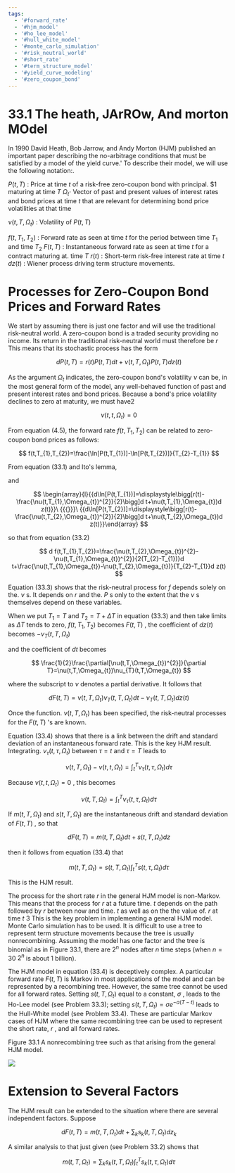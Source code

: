 ```yaml
---
tags:
  - '#forward_rate'
  - '#hjm_model'
  - '#ho_lee_model'
  - '#hull_white_model'
  - '#monte_carlo_simulation'
  - '#risk_neutral_world'
  - '#short_rate'
  - '#term_structure_model'
  - '#yield_curve_modeling'
  - '#zero_coupon_bond'
---
```

# 33.1 The heath, JArROw, And morton MOdel  

In 1990 David Heath, Bob Jarrow, and Andy Morton (HJM) published an important paper describing the no-arbitrage conditions that must be satisfied by a model of the yield curve.' To describe their model, we will use the following notation:.  

$\textstyle P(t,T)$ : Price at time $t$ of a risk-free zero-coupon bond with principal. $\$1$ maturing at time $T$ $\Omega_{t}\cdot$ Vector of past and present values of interest rates and bond prices at time $t$ that are relevant for determining bond price volatilities at that time  

$\nu(t,T,\Omega_{t})$ : Volatility of $\textstyle P(t,T)$  

$f(t,T_{1},T_{2})$ : Forward rate as seen at time $t$ for the period between time $T_{1}$ and time $T_{2}$ $F(t,T)$ : Instantaneous forward rate as seen at time $t$ for a contract maturing at. time $T$ $r(t)$ : Short-term risk-free interest rate at time $t$ $d z(t)$ : Wiener process driving term structure movements.  

# Processes for Zero-Coupon Bond Prices and Forward Rates  

We start by assuming there is just one factor and will use the traditional risk-neutral world. A zero-coupon bond is a traded security providing no income. Its return in the traditional risk-neutral world must therefore be $r$ This means that its stochastic process has the form  

$$
d P(t,T)=r(t)P(t,T)d t+\nu(t,T,\Omega_{t})P(t,T)d z(t)
$$  

As the argument $\Omega_{t}$ indicates, the zero-coupon bond's volatility $\nu$ can be, in the most general form of the model, any well-behaved function of past and present interest rates and bond prices. Because a bond's price volatility declines to zero at maturity, we must have2  

$$
\nu(t,t,\Omega_{t})=0
$$  

From equation (4.5), the forward rate $f(t,T_{1},T_{2})$ can be related to zero-coupon bond prices as follows:  

$$
f(t,T_{1},T_{2})=\frac{\ln[P(t,T_{1})]-\ln[P(t,T_{2})]}{T_{2}-T_{1}}
$$  

From equation (33.1) and Ito's lemma,  

and  

$$
\begin{array}{l}{{d\ln[P(t,T_{1})]=\displaystyle\bigg[r(t)-\frac{\nu(t,T_{1},\Omega_{t})^{2}}{2}\bigg]d t+\nu(t,T_{1},\Omega_{t})d z(t)}}\ {{{}}}\ {{d\ln[P(t,T_{2})]=\displaystyle\bigg[r(t)-\frac{\nu(t,T_{2},\Omega_{t})^{2}}{2}\bigg]d t+\nu(t,T_{2},\Omega_{t})d z(t)}}\end{array}
$$  

so that from equation (33.2)  

$$
d f(t,T_{1},T_{2})=\frac{\nu(t,T_{2},\Omega_{t})^{2}-\nu(t,T_{1},\Omega_{t})^{2}}{2(T_{2}-T_{1})}d t+\frac{\nu(t,T_{1},\Omega_{t})-\nu(t,T_{2},\Omega_{t})}{T_{2}-T_{1}}d z(t)
$$  

Equation (33.3) shows that the risk-neutral process for $f$ depends solely on the. $\nu$ s. It depends on $r$ and the. $P$ s only to the extent that the $\nu$ s themselves depend on these variables.  

When we put $T_{1}=T$ and $T_{2}=T+\Delta T$ in equation (33.3) and then take limits as $\Delta T$ tends to zero, $f(t,T_{1},T_{2})$ becomes $F(t,T)$ , the coefficient of $d z(t)$ becomes $-\nu_{T}(t,T,\Omega_{t})$  

and the coefficient of $d t$ becomes  

$$
\frac{1}{2}\frac{\partial[\nu(t,T,\Omega_{t})^{2}]}{\partial T}=\nu(t,T,\Omega_{t})\nu_{T}(t,T,\Omega_{t})
$$  

where the subscript to $\nu$ denotes a partial derivative. It follows that  

$$
d F(t,T)=\nu(t,T,\Omega_{t})\nu_{T}(t,T,\Omega_{t})d t-\nu_{T}(t,T,\Omega_{t})d z(t)
$$  

Once the function. $\nu(t,T,\Omega_{t})$ has been specified, the risk-neutral processes for the $F(t,T)$ 's are known.  

Equation (33.4) shows that there is a link between the drift and standard deviation of an instantaneous forward rate. This is the key HJM result. Integrating. $\nu_{\tau}(t,\tau,\Omega_{t})$ between $\tau=t$ and $\tau=T$ leads to  

$$
\nu(t,T,\Omega_{t})-\nu(t,t,\Omega_{t})=\int_{t}^{T}\nu_{\tau}(t,\tau,\Omega_{t})d\tau
$$  

Because $\nu(t,t,\Omega_{t})=0$ , this becomes  

$$
\nu(t,T,\Omega_{t})=\int_{t}^{T}\nu_{\tau}(t,\tau,\Omega_{t})d\tau
$$  

If $m(t,T,\Omega_{t})$ and $s(t,T,\Omega_{t})$ are the instantaneous drift and standard deviation of $F(t,T)$ , so that  

$$
d F(t,T)=m(t,T,\Omega_{t})d t+s(t,T,\Omega_{t})d z
$$  

then it follows from equation (33.4) that  

$$
m(t,T,\Omega_{t})=s(t,T,\Omega_{t})\int_{t}^{T}s(t,\tau,\Omega_{t})d\tau
$$  

This is the HJM result.  

The process for the short rate $r$ in the general HJM model is non-Markov. This means that the process for $r$ at a future time. $t$ depends on the path followed by $r$ between now and time. $t$ as well as on the the value of. $r$ at time $t$ 3 This is the key problem in implementing a general HJM model. Monte Carlo simulation has to be used. It is difficult to use a tree to represent term structure movements because the tree is usually nonrecombining. Assuming the model has one factor and the tree is binomial as in Figure 33.1, there are $2^{n}$ nodes after $n$ time steps (when $n=30$ $2^{n}$ is about 1 billion).  

The HJM model in equation (33.4) is deceptively complex. A particular forward rate $F(t,T)$ is Markov in most applications of the model and can be represented by a recombining tree. However, the same tree cannot be used for all forward rates. Setting $s(t,T,\Omega_{t})$ equal to a constant, $\sigma$ , leads to the Ho-Lee model (see Problem 33.3); setting $s(t,T,\Omega_{t})=\sigma e^{-a(T-t)}$ leads to the Hull-White model (see Problem 33.4). These are particular Markov cases of HJM where the same recombining tree can be used to represent the short rate, $r$ , and all forward rates.  

Figure 33.1 A nonrecombining tree such as that arising from the general HJM model.  

![](images/ddf7ee0e4be493bb1afeb329ac89c627a8c83c39b8ab349827d2a8baf2888ab3.jpg)  

# Extension to Several Factors  

The HJM result can be extended to the situation where there are several independent factors. Suppose  

$$
d F(t,T)=m(t,T,\Omega_{t})d t+\sum_{k}s_{k}(t,T,\Omega_{t})d z_{k}
$$  

A similar analysis to that just given (see Problem 33.2) shows that  

$$
m(t,T,\Omega_{t})=\sum_{k}s_{k}(t,T,\Omega_{t})\int_{t}^{T}s_{k}(t,\tau,\Omega_{t})d\tau
$$  

